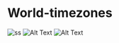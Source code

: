 # World-timezones

![ss](https://imgur.com/HXbi76T.png)
![Alt Text](https://imgur.com/nl8oNZs.png)
![Alt Text](https://imgur.com/mkq0dE1.png)

